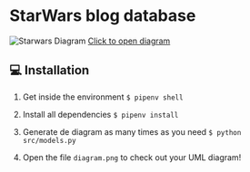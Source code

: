 # StarWars blog database


![Starwars Diagram](https://github.com/breatheco-de/exercise-starwars-data-modeling/blob/master/assets/diagrama.png?raw=true)
[Click to open diagram](https://app.quickdatabasediagrams.com/#/d/K3SpnS)

## 💻 Installation

1. Get inside the environment `$ pipenv shell`

2. Install all dependencies `$ pipenv install`

3. Generate de diagram as many times as you need `$ python src/models.py`

4. Open the file `diagram.png` to check out your UML diagram!




